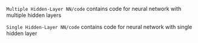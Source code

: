 `Multiple Hidden-Layer NN/code` contains code for neural network with multiple hidden layers

`Single Hidden-Layer NN/code` contains code for neural network with single hidden layer
